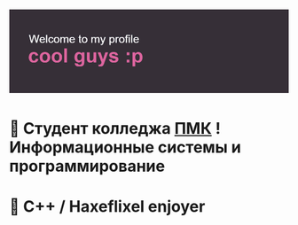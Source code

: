 # ![](https://github.com/k11sann/k11sann/blob/main/header.png) 
# 🌷 Cтудент колледжа [ПМК](https://sielom.ru/pytach-college/sveden) ! Информационные системы и программирование
# 🌷 C++ / Haxeflixel enjoyer


<!---
k11sann/k11sann is a ✨ special ✨ repository because its `README.md` (this file) appears on your GitHub profile.
You can click the Preview link to take a look at your changes.
--->
